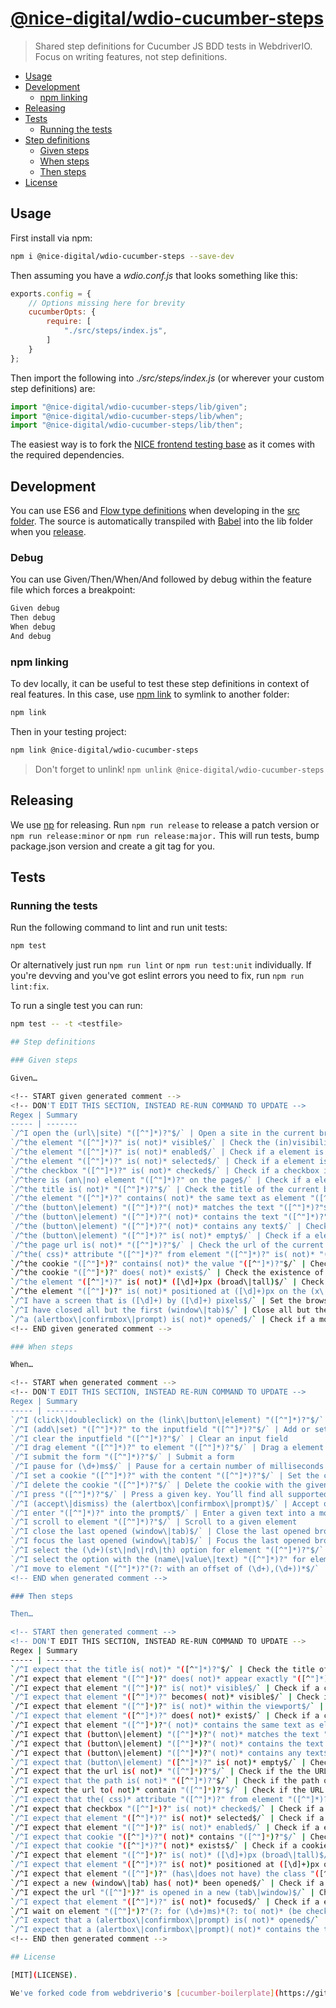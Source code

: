 # [@nice-digital/wdio-cucumber-steps](https://www.npmjs.com/package/@nice-digital/wdio-cucumber-steps)

> Shared step definitions for Cucumber JS BDD tests in WebdriverIO. Focus on writing features, not step definitions.

<!-- START doctoc generated TOC please keep comment here to allow auto update -->
<!-- DON'T EDIT THIS SECTION, INSTEAD RE-RUN doctoc TO UPDATE -->


- [Usage](#usage)
- [Development](#development)
  - [npm linking](#npm-linking)
- [Releasing](#releasing)
- [Tests](#tests)
  - [Running the tests](#running-the-tests)
- [Step definitions](#step-definitions)
  - [Given steps](#given-steps)
  - [When steps](#when-steps)
  - [Then steps](#then-steps)
- [License](#license)

<!-- END doctoc generated TOC please keep comment here to allow auto update -->

## Usage

First install via npm:

```sh
npm i @nice-digital/wdio-cucumber-steps --save-dev
```

Then assuming you have a *wdio.conf.js* that looks something like this:

```js
exports.config = {
    // Options missing here for brevity
    cucumberOpts: {
        require: [
            "./src/steps/index.js",
        ]
    }
};
```

Then import the following into *./src/steps/index.js* (or wherever your custom step definitions) are:

```js
import "@nice-digital/wdio-cucumber-steps/lib/given";
import "@nice-digital/wdio-cucumber-steps/lib/when";
import "@nice-digital/wdio-cucumber-steps/lib/then";
```

The easiest way is to fork the [NICE frontend testing base](https://github.com/nhsevidence/frontend-testing-base/) as it comes with the required dependencies.

## Development

You can use ES6 and [Flow type definitions](https://flow.org/) when developing in the [src folder](src). The source is automatically transpiled with [Babel](https://babeljs.io/docs/usage/cli/) into the lib folder when you [release](#releasing).

### Debug

You can use Given/Then/When/And followed by debug within the feature file which forces a breakpoint:

```sh
Given debug
Then debug
When debug
And debug
```

### npm linking

To dev locally, it can be useful to test these step definitions in context of real features. In this case, use [npm link](https://docs.npmjs.com/cli/link) to symlink to another folder:

```sh
npm link
```

Then in your testing project:

```sh
npm link @nice-digital/wdio-cucumber-steps
```

> Don't forget to unlink! `npm unlink @nice-digital/wdio-cucumber-steps`

## Releasing

We use [np](https://www.npmjs.com/package/np) for releasing. Run `npm run release` to release a patch version or `npm run release:minor` or `npm run release:major.` This will run tests, bump package.json version and create a git tag for you.

## Tests

### Running the tests

Run the following command to lint and run unit tests:

```sh
npm test
```

Or alternatively just run `npm run lint` or `npm run test:unit` individually. If you're devving and you've got eslint errors you need to fix, run `npm run lint:fix`.

To run a single test you can run:

```sh
npm test -- -t <testfile>

## Step definitions

### Given steps

Given…

<!-- START given generated comment -->
<!-- DON'T EDIT THIS SECTION, INSTEAD RE-RUN COMMAND TO UPDATE -->
Regex | Summary
----- | -------
`/^I open the (url\|site) "([^"]*)?"$/` | Open a site in the current browser window/tab
`/^the element "([^"]*)?" is( not)* visible$/` | Check the (in)visibility of a element
`/^the element "([^"]*)?" is( not)* enabled$/` | Check if a element is (not) enabled
`/^the element "([^"]*)?" is( not)* selected$/` | Check if a element is (not) selected
`/^the checkbox "([^"]*)?" is( not)* checked$/` | Check if a checkbox is (not) checked
`/^there is (an\|no) element "([^"]*)?" on the page$/` | Check if a element (does not) exist
`/^the title is( not)* "([^"]*)?"$/` | Check the title of the current browser window/tab
`/^the element "([^"]*)?" contains( not)* the same text as element "([^"]*)?"$/` | Compare the text of two elements
`/^the (button\|element) "([^"]*)?"( not)* matches the text "([^"]*)?"$/` | Check if a element equals the given text
`/^the (button\|element) "([^"]*)?"( not)* contains the text "([^"]*)?"$/` | Check if a element contains the given text
`/^the (button\|element) "([^"]*)?"( not)* contains any text$/` | Check if a element does not contain any text
`/^the (button\|element) "([^"]*)?" is( not)* empty$/` | Check if a element is empty
`/^the page url is( not)* "([^"]*)?"$/` | Check the url of the current browser window/tab
`/^the( css)* attribute "([^"]*)?" from element "([^"]*)?" is( not)* "([^"]*)?"$/` | Check the value of a element's (css) attribute
`/^the cookie "([^"]*)?" contains( not)* the value "([^"]*)?"$/` | Check the value of a cookie
`/^the cookie "([^"]*)?" does( not)* exist$/` | Check the existence of a cookie
`/^the element "([^"]*)?" is( not)* ([\d]+)px (broad\|tall)$/` | Check the width/height of a element
`/^the element "([^"]*)?" is( not)* positioned at ([\d]+)px on the (x\|y) axis$/` | Check the position of a element
`/^I have a screen that is ([\d]+) by ([\d]+) pixels$/` | Set the browser size to a given size
`/^I have closed all but the first (window\|tab)$/` | Close all but the first browser window/tab
`/^a (alertbox\|confirmbox\|prompt) is( not)* opened$/` | Check if a modal is opened
<!-- END given generated comment -->

### When steps

When…

<!-- START when generated comment -->
<!-- DON'T EDIT THIS SECTION, INSTEAD RE-RUN COMMAND TO UPDATE -->
Regex | Summary
----- | -------
`/^I (click\|doubleclick) on the (link\|button\|element) "([^"]*)?"$/` | (Double)click a link, button or element
`/^I (add\|set) "([^"]*)?" to the inputfield "([^"]*)?"$/` | Add or set the content of an input field
`/^I clear the inputfield "([^"]*)?"$/` | Clear an input field
`/^I drag element "([^"]*)?" to element "([^"]*)?"$/` | Drag a element to another element
`/^I submit the form "([^"]*)?"$/` | Submit a form
`/^I pause for (\d+)ms$/` | Pause for a certain number of milliseconds
`/^I set a cookie "([^"]*)?" with the content "([^"]*)?"$/` | Set the content of a cookie with the given name to the given string
`/^I delete the cookie "([^"]*)?"$/` | Delete the cookie with the given name
`/^I press "([^"]*)?"$/` | Press a given key. You’ll find all supported characters [here](https://w3c.github.io/webdriver/webdriver-spec.html#keyboard-actions). To do that, the value has to correspond to a key from the table.
`/^I (accept\|dismiss) the (alertbox\|confirmbox\|prompt)$/` | Accept or dismiss a modal window
`/^I enter "([^"]*)?" into the prompt$/` | Enter a given text into a modal prompt
`/^I scroll to element "([^"]*)?"$/` | Scroll to a given element
`/^I close the last opened (window\|tab)$/` | Close the last opened browser window/tab
`/^I focus the last opened (window\|tab)$/` | Focus the last opened browser window/tab
`/^I select the (\d+)(st\|nd\|rd\|th) option for element "([^"]*)?"$/` | Select a option based on its index
`/^I select the option with the (name\|value\|text) "([^"]*)?" for element "([^"]*)?"$/` | Select a option based on its name, value or visible text
`/^I move to element "([^"]*)?"(?: with an offset of (\d+),(\d+))*$/` | Move the mouse by an (optional) offset of the specified element
<!-- END when generated comment -->

### Then steps

Then…

<!-- START then generated comment -->
<!-- DON'T EDIT THIS SECTION, INSTEAD RE-RUN COMMAND TO UPDATE -->
Regex | Summary
----- | -------
`/^I expect that the title is( not)* "([^"]*)?"$/` | Check the title of the current browser window/tab
`/^I expect that element "([^"]*)?" does( not)* appear exactly "([^"]*)?" times$/` | Checks that the element is on the page a specific number of times
`/^I expect that element "([^"]*)?" is( not)* visible$/` | Check if a certain element is (not) visible
`/^I expect that element "([^"]*)?" becomes( not)* visible$/` | Check if a certain element becomes visible
`/^I expect that element "([^"]*)?" is( not)* within the viewport$/` | Check if a certain element is within the current viewport
`/^I expect that element "([^"]*)?" does( not)* exist$/` | Check if a certain element exists
`/^I expect that element "([^"]*)?"( not)* contains the same text as element "([^"]*)?"$/` | Compare the text of two elements
`/^I expect that (button\|element) "([^"]*)?"( not)* matches the text "([^"]*)?"$/` | Check if a element or input field equals the given text
`/^I expect that (button\|element) "([^"]*)?"( not)* contains the text "([^"]*)?"$/` | Check if a element or input field contains the given text
`/^I expect that (button\|element) "([^"]*)?"( not)* contains any text$/` | Check if a element or input field contains any text
`/^I expect that (button\|element) "([^"]*)?" is( not)* empty$/` | Check if a element or input field is (not) empty
`/^I expect that the url is( not)* "([^"]*)?"$/` | Check if the the URL of the current browser window/tab is (not) a certain string
`/^I expect that the path is( not)* "([^"]*)?"$/` | Check if the path of the URL of the current browser window/tab is (not) a certain string
`/^I expect the url to( not)* contain "([^"]*)?"$/` | Check if the URL of the current browser window/tab (doesn't) contain(s) a certain string
`/^I expect that the( css)* attribute "([^"]*)?" from element "([^"]*)?" is( not)* "([^"]*)?"$/` | Check the value of a element's (css) attribute
`/^I expect that checkbox "([^"]*)?" is( not)* checked$/` | Check if a check-box is (not) checked
`/^I expect that element "([^"]*)?" is( not)* selected$/` | Check if a element is (not) selected
`/^I expect that element "([^"]*)?" is( not)* enabled$/` | Check if a element is (not) enabled
`/^I expect that cookie "([^"]*)?"( not)* contains "([^"]*)?"$/` | Check if a cookie with a certain name contains a certain value
`/^I expect that cookie "([^"]*)?"( not)* exists$/` | Check if a cookie with a certain name exist
`/^I expect that element "([^"]*)?" is( not)* ([\d]+)px (broad\|tall)$/` | Check the width/height of an element
`/^I expect that element "([^"]*)?" is( not)* positioned at ([\d]+)px on the (x\|y) axis$/` | Check the position of an element
`/^I expect that element "([^"]*)?" (has\|does not have) the class "([^"]*)?"$/` | Check if a element has a certain class
`/^I expect a new (window\|tab) has( not)* been opened$/` | Check if a new window/tab has been opened
`/^I expect the url "([^"]*)?" is opened in a new (tab\|window)$/` | Check if a URL is opened in a new browser window/tab
`/^I expect that element "([^"]*)?" is( not)* focused$/` | Check if a element has the focus
`/^I wait on element "([^"]*)?"(?: for (\d+)ms)*(?: to( not)* (be checked\|be enabled\|be selected\|be visible\|contain a text\|contain a value\|exist))*$/` | Wait for a element to be checked, enabled, selected, visible, contain a certain value or text or to exist
`/^I expect that a (alertbox\|confirmbox\|prompt) is( not)* opened$/` | Check that a modal is (not) opened
`/^I expect that a (alertbox\|confirmbox\|prompt)( not)* contains the text "([^"]*)?"$/` | Check the text of a modal
<!-- END then generated comment -->

## License

[MIT](LICENSE).

We've forked code from webdriverio's [cucumber-boilerplate](https://github.com/webdriverio/cucumber-boilerplate) which is also licensed under [MIT](https://github.com/webdriverio/cucumber-boilerplate/blob/master/LICENSE).
